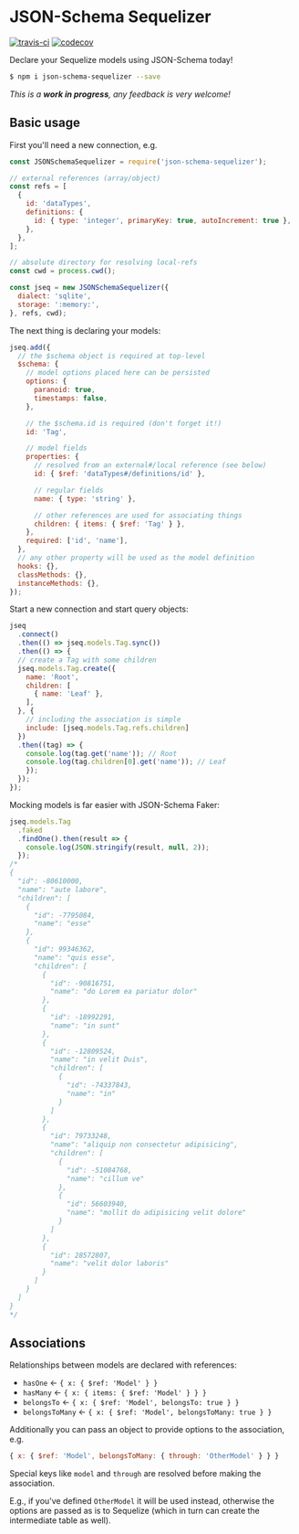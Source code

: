 # JSON-Schema Sequelizer

[![travis-ci](https://api.travis-ci.org/pateketrueke/json-schema-sequelizer.svg)](https://travis-ci.org/pateketrueke/json-schema-sequelizer) [![codecov](https://codecov.io/gh/pateketrueke/json-schema-sequelizer/branch/master/graph/badge.svg)](https://codecov.io/gh/pateketrueke/json-schema-sequelizer)

Declare your Sequelize models using JSON-Schema today!

```bash
$ npm i json-schema-sequelizer --save
```

_This is a **work in progress**, any feedback is very welcome!_

## Basic usage

First you'll need a new connection, e.g.

```js
const JSONSchemaSequelizer = require('json-schema-sequelizer');

// external references (array/object)
const refs = [
  {
    id: 'dataTypes',
    definitions: {
      id: { type: 'integer', primaryKey: true, autoIncrement: true },
    },
  },
];

// absolute directory for resolving local-refs
const cwd = process.cwd();

const jseq = new JSONSchemaSequelizer({
  dialect: 'sqlite',
  storage: ':memory:',
}, refs, cwd);
```

The next thing is declaring your models:

```js
jseq.add({
  // the $schema object is required at top-level
  $schema: {
    // model options placed here can be persisted
    options: {
      paranoid: true,
      timestamps: false,
    },

    // the $schema.id is required (don't forget it!)
    id: 'Tag',

    // model fields
    properties: {
      // resolved from an external#/local reference (see below)
      id: { $ref: 'dataTypes#/definitions/id' },

      // regular fields
      name: { type: 'string' },

      // other references are used for associating things
      children: { items: { $ref: 'Tag' } },
    },
    required: ['id', 'name'],
  },
  // any other property will be used as the model definition
  hooks: {},
  classMethods: {},
  instanceMethods: {},
});
```

Start a new connection and start query objects:

```js
jseq
  .connect()
  .then(() => jseq.models.Tag.sync())
  .then(() => {
  // create a Tag with some children
  jseq.models.Tag.create({
    name: 'Root',
    children: [
      { name: 'Leaf' },
    ],
  }, {
    // including the association is simple
    include: [jseq.models.Tag.refs.children]
  })
  .then((tag) => {
    console.log(tag.get('name')); // Root
    console.log(tag.children[0].get('name')); // Leaf
    });
  });
});
```

Mocking models is far easier with JSON-Schema Faker:

```js
jseq.models.Tag
  .faked
  .findOne().then(result => {
    console.log(JSON.stringify(result, null, 2));
  });
/*
{
  "id": -80610000,
  "name": "aute labore",
  "children": [
    {
      "id": -7795084,
      "name": "esse"
    },
    {
      "id": 99346362,
      "name": "quis esse",
      "children": [
        {
          "id": -90816751,
          "name": "do Lorem ea pariatur dolor"
        },
        {
          "id": -18992291,
          "name": "in sunt"
        },
        {
          "id": -12809524,
          "name": "in velit Duis",
          "children": [
            {
              "id": -74337843,
              "name": "in"
            }
          ]
        },
        {
          "id": 79733248,
          "name": "aliquip non consectetur adipisicing",
          "children": [
            {
              "id": -51084768,
              "name": "cillum ve"
            },
            {
              "id": 56603940,
              "name": "mollit do adipisicing velit dolore"
            }
          ]
        },
        {
          "id": 28572807,
          "name": "velit dolor laboris"
        }
      ]
    }
  ]
}
*/
```

## Associations

Relationships between models are declared with references:

- `hasOne` &larr; `{ x: { $ref: 'Model' } }`
- `hasMany` &larr; `{ x: { items: { $ref: 'Model' } } }`
- `belongsTo` &larr; `{ x: { $ref: 'Model', belongsTo: true } }`
- `belongsToMany` &larr; `{ x: { $ref: 'Model', belongsToMany: true } }`

Additionally you can pass an object to provide options to the association, e.g.

```js
{ x: { $ref: 'Model', belongsToMany: { through: 'OtherModel' } } }
```

Special keys like `model` and `through` are resolved before making the association.

E.g., if you've defined `OtherModel` it will be used instead, otherwise the options are passed as is to Sequelize (which in turn can create the intermediate table as well).
